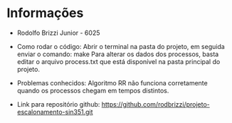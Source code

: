 # Informações

- Rodolfo Brizzi Junior - 6025

- Como rodar o código:
Abrir o terminal na pasta do projeto, em seguida enviar o comando: make
Para alterar os dados dos processos, basta editar o arquivo process.txt que está disponível na pasta principal do projeto.

- Problemas conhecidos:
Algoritmo RR não funciona corretamente quando os processos chegam em tempos distintos.

- Link para repositório github:
https://github.com/rodbrizzi/projeto-escalonamento-sin351.git
